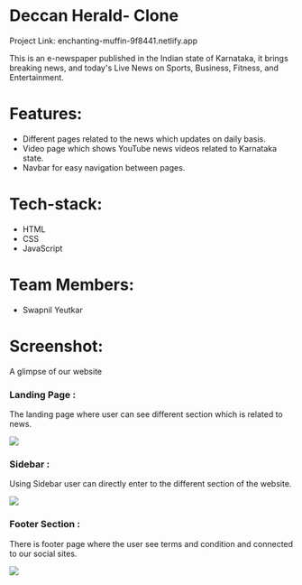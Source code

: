 # Deccan Herald- Clone
Project Link: enchanting-muffin-9f8441.netlify.app


This is an e-newspaper published in the Indian state of Karnataka, it brings breaking news, and today's Live News on Sports, Business, Fitness, and Entertainment.

# Features:
- Different pages related to the news which updates on daily basis.
- Video page which shows YouTube news videos related to Karnataka state.
- Navbar for easy navigation between pages.

# Tech-stack:
- HTML
- CSS
- JavaScript


# Team Members:
- Swapnil Yeutkar


# Screenshot:

A glimpse of our website

###  Landing Page : 
The landing page where user can see different section which is related to news.

<img src="https://user-images.githubusercontent.com/101391604/192854244-1da570d5-9c89-4f16-94e3-400c8aa96c02.png"/>

###  Sidebar : 
Using Sidebar user can directly enter to the different section of the website.  

<img src="https://user-images.githubusercontent.com/101391604/192855713-b754b973-17a5-4444-8d0e-9ee7f1093cee.png"/>

### Footer Section : 
There is footer page where the user see terms and condition and connected to our social sites.

<img src="https://user-images.githubusercontent.com/101391604/192855771-62d8d72d-ddc4-4563-8457-e3a4a222a87a.png"/>
